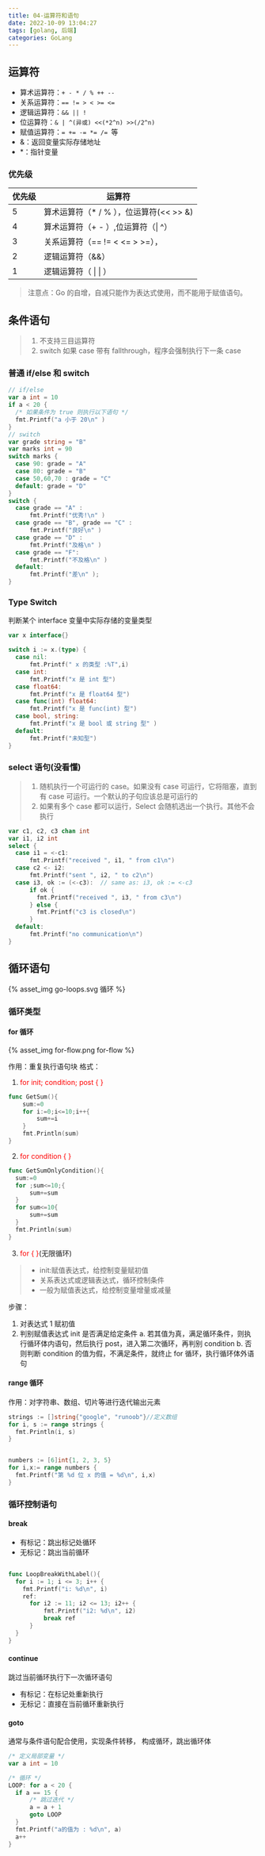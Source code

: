 ```yaml
---
title: 04-运算符和语句
date: 2022-10-09 13:04:27
tags: [golang, 后端]
categories: GoLang
---
```


## 运算符

- 算术运算符：`+ - * / % ++ --`
- 关系运算符：`== != > < >= <= `
- 逻辑运算符：`&& || !`
- 位运算符：`& | ^(异或) <<(*2^n) >>(/2^n)`
- 赋值运算符：`= += -= *= /= `等
- &：返回变量实际存储地址
- \*：指针变量

### 优先级

| 优先级 | 运算符                                   |
| ------ | ---------------------------------------- |
| 5      | 算术运算符（\* / % ），位运算符(<< >> &) |
| 4      | 算术运算符（+ - ）,位运算符（\| ^）      |
| 3      | 关系运算符（== != < <= > >=），          |
| 2      | 逻辑运算符（&&）                         |
| 1      | 逻辑运算符（ \| \| ）                    |

> 注意点：Go 的自增，自减只能作为表达式使用，而不能用于赋值语句。

## 条件语句

> 1. 不支持三目运算符
> 2. switch 如果 case 带有 fallthrough，程序会强制执行下一条 case

### 普通 if/else 和 switch

```go
// if/else
var a int = 10
if a < 20 {
  /* 如果条件为 true 则执行以下语句 */
  fmt.Printf("a 小于 20\n" )
}
// switch
var grade string = "B"
var marks int = 90
switch marks {
  case 90: grade = "A"
  case 80: grade = "B"
  case 50,60,70 : grade = "C"
  default: grade = "D"
}
switch {
  case grade == "A" :
      fmt.Printf("优秀!\n" )
  case grade == "B", grade == "C" :
      fmt.Printf("良好\n" )
  case grade == "D" :
      fmt.Printf("及格\n" )
  case grade == "F":
      fmt.Printf("不及格\n" )
  default:
      fmt.Printf("差\n" );
}
```

### Type Switch

判断某个 interface 变量中实际存储的变量类型

```go
var x interface{}

switch i := x.(type) {
  case nil:
      fmt.Printf(" x 的类型 :%T",i)
  case int:
      fmt.Printf("x 是 int 型")
  case float64:
      fmt.Printf("x 是 float64 型")
  case func(int) float64:
      fmt.Printf("x 是 func(int) 型")
  case bool, string:
      fmt.Printf("x 是 bool 或 string 型" )
  default:
      fmt.Printf("未知型")
}
```

### select 语句(没看懂)

> 1. 随机执行一个可运行的 case。如果没有 case 可运行，它将阻塞，直到有 case 可运行。一个默认的子句应该总是可运行的
> 2. 如果有多个 case 都可以运行，Select 会随机选出一个执行。其他不会执行

```go
var c1, c2, c3 chan int
var i1, i2 int
select {
  case i1 = <-c1:
      fmt.Printf("received ", i1, " from c1\n")
  case c2 <- i2:
      fmt.Printf("sent ", i2, " to c2\n")
  case i3, ok := (<-c3):  // same as: i3, ok := <-c3
      if ok {
        fmt.Printf("received ", i3, " from c3\n")
      } else {
        fmt.Printf("c3 is closed\n")
      }
  default:
      fmt.Printf("no communication\n")
}

```

## 循环语句

{% asset_img go-loops.svg 循环 %}

### 循环类型

#### for 循环

{% asset_img for-flow.png for-flow %}

作用：重复执行语句块
格式：

1. <font color=red>for init; condition; post { }</font>

```go
func GetSum(){
    sum:=0
    for i:=0;i<=10;i++{
        sum+=i
    }
    fmt.Println(sum)
}
```

2. <font color=red>for condition { }</font>

```go
func GetSumOnlyCondition(){
  sum:=0
  for ;sum<=10;{
      sum+=sum
  }
  for sum<=10{
      sum+=sum
  }
  fmt.Println(sum)
}
```

3. <font color=red>for { }</font>(无限循环)

> - init:赋值表达式，给控制变量赋初值
> - 关系表达式或逻辑表达式，循环控制条件
> - 一般为赋值表达式，给控制变量增量或减量

步骤：

1. 对表达式 1 赋初值
2. 判别赋值表达式 init 是否满足给定条件
   a. 若其值为真，满足循环条件，则执行循环体内语句，然后执行 post，进入第二次循环，再判别 condition
   b. 否则判断 condition 的值为假，不满足条件，就终止 for 循环，执行循环体外语句

#### range 循环

作用：对字符串、数组、切片等进行迭代输出元素

```go
strings := []string{"google", "runoob"}//定义数组
for i, s := range strings {
  fmt.Println(i, s)
}


numbers := [6]int{1, 2, 3, 5}
for i,x:= range numbers {
  fmt.Printf("第 %d 位 x 的值 = %d\n", i,x)
}

```

### 循环控制语句

#### break

- 有标记：跳出标记处循环
- 无标记：跳出当前循环

```go

func LoopBreakWithLabel(){
  for i := 1; i <= 3; i++ {
    fmt.Printf("i: %d\n", i)
    ref:
      for i2 := 11; i2 <= 13; i2++ {
          fmt.Printf("i2: %d\n", i2)
          break ref
      }
  }
}
```

#### continue

跳过当前循环执行下一次循环语句

- 有标记：在标记处重新执行
- 无标记：直接在当前循环重新执行

#### goto

通常与条件语句配合使用，实现条件转移， 构成循环，跳出循环体

```go
/* 定义局部变量 */
var a int = 10

/* 循环 */
LOOP: for a < 20 {
  if a == 15 {
      /* 跳过迭代 */
      a = a + 1
      goto LOOP
  }
  fmt.Printf("a的值为 : %d\n", a)
  a++
}
```
